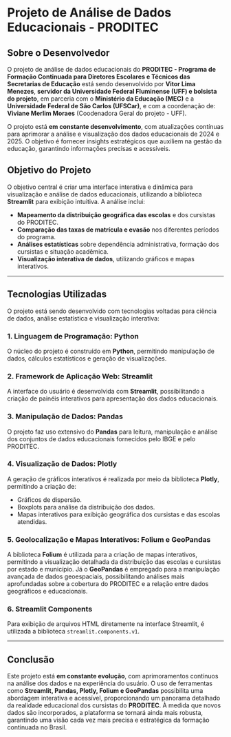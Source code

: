 # Projeto de Análise de Dados Educacionais - PRODITEC

## Sobre o Desenvolvedor

O projeto de análise de dados educacionais do **PRODITEC - Programa de Formação Continuada para Diretores Escolares e Técnicos das Secretarias de Educação** está sendo desenvolvido por **Vitor Lima Menezes**, **servidor da Universidade Federal Fluminense (UFF) e bolsista do projeto**, em parceria com o **Ministério da Educação (MEC)** e a **Universidade Federal de São Carlos (UFSCar)**, e com a coordenação de: **Viviane Merlim Moraes** (Coodenadora Geral do projeto - UFF). 

O projeto está **em constante desenvolvimento**, com atualizações contínuas para aprimorar a análise e visualização dos dados educacionais de 2024 e 2025. O objetivo é fornecer insights estratégicos que auxiliem na gestão da educação, garantindo informações precisas e acessíveis.

## Objetivo do Projeto

O objetivo central é criar uma interface interativa e dinâmica para visualização e análise de dados educacionais, utilizando a biblioteca **Streamlit** para exibição intuitiva. A análise inclui:
- **Mapeamento da distribuição geográfica das escolas** e dos cursistas do PRODITEC.
- **Comparação das taxas de matrícula e evasão** nos diferentes períodos do programa.
- **Análises estatísticas** sobre dependência administrativa, formação dos cursistas e situação acadêmica.
- **Visualização interativa de dados**, utilizando gráficos e mapas interativos.

---

## Tecnologias Utilizadas

O projeto está sendo desenvolvido com tecnologias voltadas para ciência de dados, análise estatística e visualização interativa:

### 1. **Linguagem de Programação: Python**
O núcleo do projeto é construído em **Python**, permitindo manipulação de dados, cálculos estatísticos e geração de visualizações.

### 2. **Framework de Aplicação Web: Streamlit**
A interface do usuário é desenvolvida com **Streamlit**, possibilitando a criação de painéis interativos para apresentação dos dados educacionais.

### 3. **Manipulação de Dados: Pandas**
O projeto faz uso extensivo do **Pandas** para leitura, manipulação e análise dos conjuntos de dados educacionais fornecidos pelo IBGE e pelo PRODITEC.

### 4. **Visualização de Dados: Plotly**
A geração de gráficos interativos é realizada por meio da biblioteca **Plotly**, permitindo a criação de:
- Gráficos de dispersão.
- Boxplots para análise da distribuição dos dados.
- Mapas interativos para exibição geográfica dos cursistas e das escolas atendidas.

### 5. **Geolocalização e Mapas Interativos: Folium e GeoPandas**
A biblioteca **Folium** é utilizada para a criação de mapas interativos, permitindo a visualização detalhada da distribuição das escolas e cursistas por estado e município. Já o **GeoPandas** é empregado para a manipulação avançada de dados geoespaciais, possibilitando análises mais aprofundadas sobre a cobertura do PRODITEC e a relação entre dados geográficos e educacionais.

### 6. **Streamlit Components**
Para exibição de arquivos HTML diretamente na interface Streamlit, é utilizada a biblioteca `streamlit.components.v1`.

---

## Conclusão

Este projeto está **em constante evolução**, com aprimoramentos contínuos na análise dos dados e na experiência do usuário. O uso de ferramentas como **Streamlit, Pandas, Plotly, Folium e GeoPandas** possibilita uma abordagem interativa e acessível, proporcionando um panorama detalhado da realidade educacional dos cursistas do **PRODITEC**. À medida que novos dados são incorporados, a plataforma se tornará ainda mais robusta, garantindo uma visão cada vez mais precisa e estratégica da formação continuada no Brasil.
